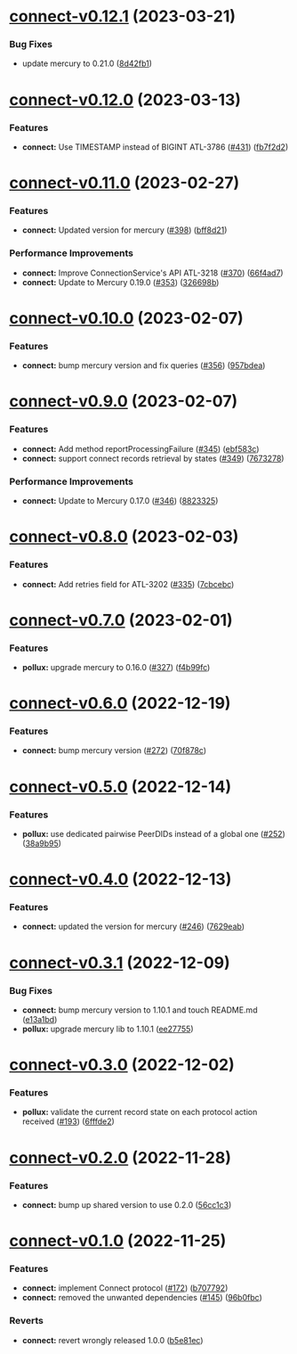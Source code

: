 # [connect-v0.12.1](https://github.com/input-output-hk/atala-prism-building-blocks/compare/connect-v0.12.0...connect-v0.12.1) (2023-03-21)


### Bug Fixes

* update mercury to 0.21.0 ([8d42fb1](https://github.com/input-output-hk/atala-prism-building-blocks/commit/8d42fb18206c9e599a4ab77f3c4a5162da03ba35))

# [connect-v0.12.0](https://github.com/input-output-hk/atala-prism-building-blocks/compare/connect-v0.11.0...connect-v0.12.0) (2023-03-13)


### Features

* **connect:** Use TIMESTAMP instead of BIGINT ATL-3786 ([#431](https://github.com/input-output-hk/atala-prism-building-blocks/issues/431)) ([fb7f2d2](https://github.com/input-output-hk/atala-prism-building-blocks/commit/fb7f2d28a5a8eabb2f52beebd8c794a90793c6fc))

# [connect-v0.11.0](https://github.com/input-output-hk/atala-prism-building-blocks/compare/connect-v0.10.0...connect-v0.11.0) (2023-02-27)


### Features

* **connect:** Updated version for mercury ([#398](https://github.com/input-output-hk/atala-prism-building-blocks/issues/398)) ([bff8d21](https://github.com/input-output-hk/atala-prism-building-blocks/commit/bff8d21ca218c6fc8237f88d9c1288ade7b03c88))


### Performance Improvements

* **connect:** Improve ConnectionService's API ATL-3218 ([#370](https://github.com/input-output-hk/atala-prism-building-blocks/issues/370)) ([66f4ad7](https://github.com/input-output-hk/atala-prism-building-blocks/commit/66f4ad7e531b51b04e9143bd5cbd21d93270d6b9))
* **connect:** Update to Mercury 0.19.0 ([#353](https://github.com/input-output-hk/atala-prism-building-blocks/issues/353)) ([326698b](https://github.com/input-output-hk/atala-prism-building-blocks/commit/326698b5361e1a6fb04ddda175c5040cc7eed022))

# [connect-v0.10.0](https://github.com/input-output-hk/atala-prism-building-blocks/compare/connect-v0.9.0...connect-v0.10.0) (2023-02-07)


### Features

* **connect:** bump mercury version and fix queries ([#356](https://github.com/input-output-hk/atala-prism-building-blocks/issues/356)) ([957bdea](https://github.com/input-output-hk/atala-prism-building-blocks/commit/957bdeae59f566446caa14dabe7cc7310478ba8e))

# [connect-v0.9.0](https://github.com/input-output-hk/atala-prism-building-blocks/compare/connect-v0.8.0...connect-v0.9.0) (2023-02-07)


### Features

* **connect:** Add method reportProcessingFailure ([#345](https://github.com/input-output-hk/atala-prism-building-blocks/issues/345)) ([ebf583c](https://github.com/input-output-hk/atala-prism-building-blocks/commit/ebf583cff2c00d40e7d534305f21fa47d35eb087))
* **connect:** support connect records retrieval by states ([#349](https://github.com/input-output-hk/atala-prism-building-blocks/issues/349)) ([7673278](https://github.com/input-output-hk/atala-prism-building-blocks/commit/7673278b2a9a88ec503c44b31dd14902462e43a4))


### Performance Improvements

* **connect:** Update to Mercury 0.17.0 ([#346](https://github.com/input-output-hk/atala-prism-building-blocks/issues/346)) ([8823325](https://github.com/input-output-hk/atala-prism-building-blocks/commit/8823325e88604c970d3dd6a94c4573f5658a8ca2))

# [connect-v0.8.0](https://github.com/input-output-hk/atala-prism-building-blocks/compare/connect-v0.7.0...connect-v0.8.0) (2023-02-03)


### Features

* **connect:** Add retries field for ATL-3202 ([#335](https://github.com/input-output-hk/atala-prism-building-blocks/issues/335)) ([7cbcebc](https://github.com/input-output-hk/atala-prism-building-blocks/commit/7cbcebc7c9229e1dac47b3f31b3d1d6621e739d3))

# [connect-v0.7.0](https://github.com/input-output-hk/atala-prism-building-blocks/compare/connect-v0.6.0...connect-v0.7.0) (2023-02-01)


### Features

* **pollux:** upgrade mercury to 0.16.0 ([#327](https://github.com/input-output-hk/atala-prism-building-blocks/issues/327)) ([f4b99fc](https://github.com/input-output-hk/atala-prism-building-blocks/commit/f4b99fc00ff61e003d13b79b6d05d70b0fcf70c9))

# [connect-v0.6.0](https://github.com/input-output-hk/atala-prism-building-blocks/compare/connect-v0.5.0...connect-v0.6.0) (2022-12-19)


### Features

* **connect:** bump mercury version ([#272](https://github.com/input-output-hk/atala-prism-building-blocks/issues/272)) ([70f878c](https://github.com/input-output-hk/atala-prism-building-blocks/commit/70f878c81bbffd73228d2a40b55295b74c918ba9))

# [connect-v0.5.0](https://github.com/input-output-hk/atala-prism-building-blocks/compare/connect-v0.4.0...connect-v0.5.0) (2022-12-14)


### Features

* **pollux:** use dedicated pairwise PeerDIDs instead of a global one ([#252](https://github.com/input-output-hk/atala-prism-building-blocks/issues/252)) ([38a9b95](https://github.com/input-output-hk/atala-prism-building-blocks/commit/38a9b95a254e53483c15d7ee381f82a1d7556a18))

# [connect-v0.4.0](https://github.com/input-output-hk/atala-prism-building-blocks/compare/connect-v0.3.1...connect-v0.4.0) (2022-12-13)


### Features

* **connect:** updated  the version for mercury ([#246](https://github.com/input-output-hk/atala-prism-building-blocks/issues/246)) ([7629eab](https://github.com/input-output-hk/atala-prism-building-blocks/commit/7629eab985354a64d4a7c7f5814ae4a84a48ab31))

# [connect-v0.3.1](https://github.com/input-output-hk/atala-prism-building-blocks/compare/connect-v0.3.0...connect-v0.3.1) (2022-12-09)


### Bug Fixes

* **connect:** bump mercury version to 1.10.1 and touch README.md ([e13a1bd](https://github.com/input-output-hk/atala-prism-building-blocks/commit/e13a1bdcf2eec2c6059d8e9b4f4a587ff6aa15a6))
* **pollux:** upgrade mercury lib to 1.10.1 ([ee27755](https://github.com/input-output-hk/atala-prism-building-blocks/commit/ee2775534f6207a6fed6332c938e6249d62168df))

# [connect-v0.3.0](https://github.com/input-output-hk/atala-prism-building-blocks/compare/connect-v0.2.0...connect-v0.3.0) (2022-12-02)


### Features

* **pollux:** validate the current record state on each protocol action received ([#193](https://github.com/input-output-hk/atala-prism-building-blocks/issues/193)) ([6fffde2](https://github.com/input-output-hk/atala-prism-building-blocks/commit/6fffde28bee50b130a0f1f8b5f4dae80ec488498))

# [connect-v0.2.0](https://github.com/input-output-hk/atala-prism-building-blocks/compare/connect-v0.1.0...connect-v0.2.0) (2022-11-28)


### Features

* **connect:** bump up shared version to use 0.2.0 ([56cc1c3](https://github.com/input-output-hk/atala-prism-building-blocks/commit/56cc1c38caa313846c61253527accb456ccc476a))

# [connect-v0.1.0](https://github.com/input-output-hk/atala-prism-building-blocks/compare/connect-v0.0.1...connect-v0.1.0) (2022-11-25)


### Features

* **connect:** implement Connect protocol ([#172](https://github.com/input-output-hk/atala-prism-building-blocks/issues/172)) ([b707792](https://github.com/input-output-hk/atala-prism-building-blocks/commit/b707792ba7c3a48f25089b5224b90dd186733539))
* **connect:** removed the unwanted dependencies ([#145](https://github.com/input-output-hk/atala-prism-building-blocks/issues/145)) ([96b0fbc](https://github.com/input-output-hk/atala-prism-building-blocks/commit/96b0fbcd83879840c1b6a46cfeff3604c92ea2a4))


### Reverts

* **connect:** revert wrongly released 1.0.0 ([b5e81ec](https://github.com/input-output-hk/atala-prism-building-blocks/commit/b5e81ec9ec89f2baf9d37a09045e4705c6fb57d1))
